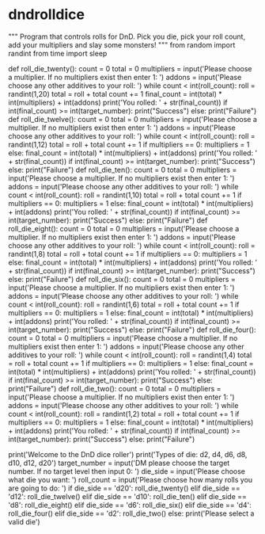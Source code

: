 # dndrolldice
"""
Program that controls rolls for DnD. Pick you die, pick your roll count,
add your multipliers and slay some monsters!
"""
from random import randint
from time import sleep

def roll_die_twenty():
    count = 0
    total = 0
    multipliers = input('Please choose a multiplier. If no multipliers exist then enter 1: ')
    addons = input('Please choose any other additives to your roll: ')
    while count < int(roll_count):
        roll = randint(1,20)
        total = roll + total
        count += 1
    final_count = int(total) * int(multipliers) + int(addons)
    print('You rolled: ' + str(final_count))
    if int(final_count) >= int(target_number):
        print("Success")
    else:
        print("Failure")
def roll_die_twelve():
    count = 0
    total = 0
    multipliers = input('Please choose a multiplier. If no multipliers exist then enter 1: ')
    addons = input('Please choose any other additives to your roll: ')
    while count < int(roll_count):
        roll = randint(1,12)
        total = roll + total
        count += 1
    if multipliers == 0:
        multipliers = 1
    else:
        final_count = int(total) * int(multipliers) + int(addons)
    print('You rolled: ' + str(final_count))
    if int(final_count) >= int(target_number):
        print("Success")
    else:
        print("Failure")
def roll_die_ten():
    count = 0
    total = 0
    multipliers = input('Please choose a multiplier. If no multipliers exist then enter 1: ')
    addons = input('Please choose any other additives to your roll: ')
    while count < int(roll_count):
        roll = randint(1,10)
        total = roll + total
        count += 1
    if multipliers == 0:
        multipliers = 1
    else:
        final_count = int(total) * int(multipliers) + int(addons)
    print('You rolled: ' + str(final_count))
    if int(final_count) >= int(target_number):
        print("Success")
    else:
        print("Failure")
def roll_die_eight():
    count = 0
    total = 0
    multipliers = input('Please choose a multiplier. If no multipliers exist then enter 1: ')
    addons = input('Please choose any other additives to your roll: ')
    while count < int(roll_count):
        roll = randint(1,8)
        total = roll + total
        count += 1
    if multipliers == 0:
        multipliers = 1
    else:
        final_count = int(total) * int(multipliers) + int(addons)
    print('You rolled: ' + str(final_count))
    if int(final_count) >= int(target_number):
        print("Success")
    else:
        print("Failure")
def roll_die_six():
    count = 0
    total = 0
    multipliers = input('Please choose a multiplier. If no multipliers exist then enter 1: ')
    addons = input('Please choose any other additives to your roll: ')
    while count < int(roll_count):
        roll = randint(1,6)
        total = roll + total
        count += 1
    if multipliers == 0:
        multipliers = 1
    else:
        final_count = int(total) * int(multipliers) + int(addons)
    print('You rolled: ' + str(final_count))
    if int(final_count) >= int(target_number):
        print("Success")
    else:
        print("Failure")
def roll_die_four():
    count = 0
    total = 0
    multipliers = input('Please choose a multiplier. If no multipliers exist then enter 1: ')
    addons = input('Please choose any other additives to your roll: ')
    while count < int(roll_count):
        roll = randint(1,4)
        total = roll + total
        count += 1
    if multipliers == 0:
        multipliers = 1
    else:
        final_count = int(total) * int(multipliers) + int(addons)
    print('You rolled: ' + str(final_count))
    if int(final_count) >= int(target_number):
        print("Success")
    else:
        print("Failure")
def roll_die_two():
    count = 0
    total = 0
    multipliers = input('Please choose a multiplier. If no multipliers exist then enter 1: ')
    addons = input('Please choose any other additives to your roll: ')
    while count < int(roll_count):
        roll = randint(1,2)
        total = roll + total
        count += 1
    if multipliers == 0:
        multipliers = 1
    else:
        final_count = int(total) * int(multipliers) + int(addons)
    print('You rolled: ' + str(final_count))
    if int(final_count) >= int(target_number):
        print("Success")
    else:
        print("Failure")

print('Welcome to the DnD dice roller')
print('Types of die: d2, d4, d6, d8, d10, d12, d20')
target_number = input('DM please choose the target number. If no target level then input 0: ')
die_side = input('Please choose what die you want: ')
roll_count = input('Please choose how many rolls you are going to do: ')
if die_side == 'd20':
    roll_die_twenty()
elif die_side == 'd12':
    roll_die_twelve()
elif die_side == 'd10':
    roll_die_ten()
elif die_side == 'd8':
    roll_die_eight()
elif die_side == 'd6':
    roll_die_six()
elif die_side == 'd4':
    roll_die_four()
elif die_side == 'd2':
    roll_die_two()
else:
    print('Please select a valid die')
    

